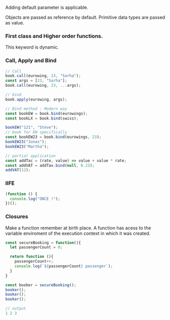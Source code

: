 Adding default parameter is applicable.

Objects are passed as reference by default. Primitive data types are passed as value.

### First class and Higher order functions.

This keyword is dynamic.

### Call, Apply and Bind

```javascript
// Call
book.call(eurowing, 23, "Sarha");
const args = [23, "Sarha"];
book.call(eurowing, 23, ...args);

// bind
book.apply(eurowing, args);
```

```javascript
// Bind method : Modern way
const bookEW = book.bind(eurowings);
const bookLX = book.bind(swiss);

bookEW("121", "Steve");
// book for EW specifically
const bookEW23 = book.bind(eurowings, 23);
bookEW23("Jonas");
bookEW23("Martha");

// partial application
const addTac = (rate, value) => value + value * rate;
const addVAT = addTax.bind(null, 0.23);
addVAT(12);
```

### IIFE

```javascript
(function () {
  console.log("ONCE !");
})();
```

### Closures

Make a function remember at birth place.
A function has acess to the variable enviroment of the execution context in which it was created.

```javascript
const secureBooking = function(){
  let passengerCount = 0;

  return function (){
    passengerCount++;
    console.log(`${passengerCount} passenger`);
  }
}

const booker = secureBooking();
booker();
booker();
booker();

// output
1 2 3
```
